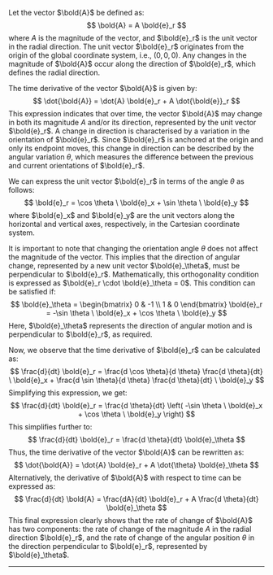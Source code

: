 Let the vector $\bold{A}$ be defined as:
$$
\bold{A} = A \bold{e}_r
$$
where $A$ is the magnitude of the vector, and $\bold{e}_r$ is the unit vector in the radial direction. The unit vector $\bold{e}_r$ originates from the origin of the global coordinate system, i.e., $(0, 0, 0)$. Any changes in the magnitude of $\bold{A}$ occur along the direction of $\bold{e}_r$, which defines the radial direction.

The time derivative of the vector $\bold{A}$ is given by:
$$
\dot{\bold{A}} = \dot{A} \bold{e}_r + A \dot{\bold{e}}_r
$$
This expression indicates that over time, the vector $\bold{A}$ may change in both its magnitude $A$ and/or its direction, represented by the unit vector $\bold{e}_r$. A change in direction is characterised by a variation in the orientation of $\bold{e}_r$. Since $\bold{e}_r$ is anchored at the origin and only its endpoint moves, this change in direction can be described by the angular variation $\theta$, which measures the difference between the previous and current orientations of $\bold{e}_r$.

We can express the unit vector $\bold{e}_r$ in terms of the angle $\theta$ as follows:
$$
\bold{e}_r = \cos \theta \ \bold{e}_x + \sin \theta \ \bold{e}_y
$$
where $\bold{e}_x$ and $\bold{e}_y$ are the unit vectors along the horizontal and vertical axes, respectively, in the Cartesian coordinate system.

It is important to note that changing the orientation angle $\theta$ does not affect the magnitude of the vector. This implies that the direction of angular change, represented by a new unit vector $\bold{e}_\theta$, must be perpendicular to $\bold{e}_r$. Mathematically, this orthogonality condition is expressed as $\bold{e}_r \cdot \bold{e}_\theta = 0$. This condition can be satisfied if:
$$
\bold{e}_\theta = \begin{bmatrix} 0 & -1 \\ 1 & 0 \end{bmatrix} \bold{e}_r = -\sin \theta \ \bold{e}_x + \cos \theta \ \bold{e}_y
$$
Here, $\bold{e}_\theta$ represents the direction of angular motion and is perpendicular to $\bold{e}_r$, as required.

Now, we observe that the time derivative of $\bold{e}_r$ can be calculated as:
$$
\frac{d}{dt} \bold{e}_r = \frac{d \cos \theta}{d \theta} \frac{d \theta}{dt} \ \bold{e}_x + \frac{d \sin \theta}{d \theta} \frac{d \theta}{dt} \ \bold{e}_y
$$
Simplifying this expression, we get:
$$
\frac{d}{dt} \bold{e}_r = \frac{d \theta}{dt} \left( -\sin \theta \ \bold{e}_x + \cos \theta \ \bold{e}_y \right)
$$
This simplifies further to:
$$
\frac{d}{dt} \bold{e}_r = \frac{d \theta}{dt} \bold{e}_\theta
$$
Thus, the time derivative of the vector $\bold{A}$ can be rewritten as:
$$
\dot{\bold{A}} = \dot{A} \bold{e}_r + A \dot{\theta} \bold{e}_\theta
$$
Alternatively, the derivative of $\bold{A}$ with respect to time can be expressed as:
$$
\frac{d}{dt} \bold{A} = \frac{dA}{dt} \bold{e}_r + A \frac{d \theta}{dt} \bold{e}_\theta
$$
This final expression clearly shows that the rate of change of $\bold{A}$ has two components: the rate of change of the magnitude $A$ in the radial direction $\bold{e}_r$, and the rate of change of the angular position $\theta$ in the direction perpendicular to $\bold{e}_r$, represented by $\bold{e}_\theta$.











---

